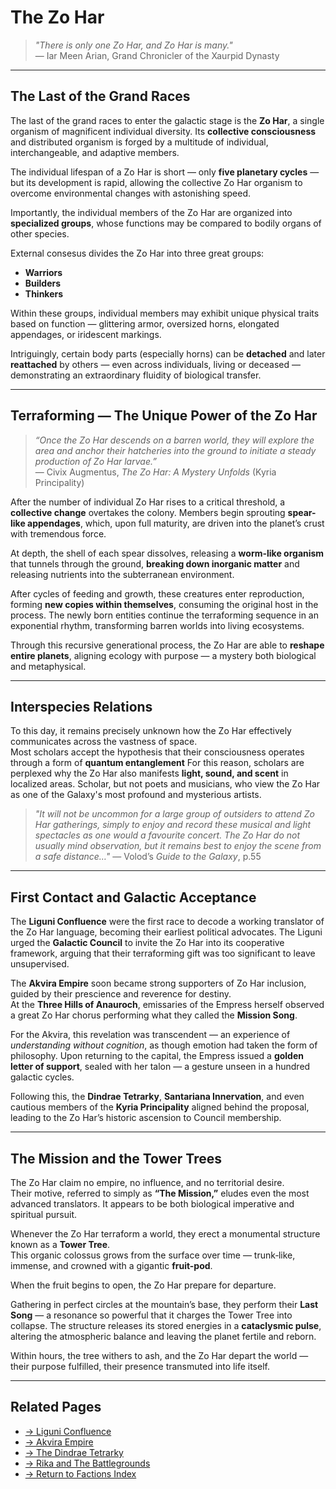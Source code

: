 # The Zo Har

> *"There is only one Zo Har, and Zo Har is many."*  
> — Iar Meen Arian, Grand Chronicler of the Xaurpid Dynasty

---

## The Last of the Grand Races

The last of the grand races to enter the galactic stage is the **Zo Har**, a single organism of magnificent individual diversity. 
Its **collective consciousness** and distributed organism is forged by a multitude of individual, interchangeable, and adaptive members.

The individual lifespan of a Zo Har is short — only **five planetary cycles** — but its development is rapid, allowing the collective Zo Har organism to overcome environmental changes with astonishing speed.  

Importantly, the individual members of the Zo Har are organized into **specialized groups**, whose functions may be compared to bodily organs of other species.

External consesus divides the Zo Har into three great groups:  
- **Warriors**  
- **Builders**  
- **Thinkers**

Within these groups, individual members may exhibit unique physical traits based on function — glittering armor, oversized horns, elongated appendages, or iridescent markings.  

Intriguingly, certain body parts (especially horns) can be **detached** and later **reattached** by others — even across individuals, living or deceased — demonstrating an extraordinary fluidity of biological transfer.

---

## Terraforming — The Unique Power of the Zo Har

> *“Once the Zo Har descends on a barren world, they will explore the area and anchor their hatcheries into the ground to initiate a steady production of Zo Har larvae.”*  
> — Civix Augmentus, *The Zo Har: A Mystery Unfolds* (Kyria Principality)

After the number of individual Zo Har rises to a critical threshold, a **collective change** overtakes the colony. Members begin sprouting **spear-like appendages**, which, upon full maturity, are driven into the planet’s crust with tremendous force.

At depth, the shell of each spear dissolves, releasing a **worm-like organism** that tunnels through the ground, **breaking down inorganic matter** and releasing nutrients into the subterranean environment.  

After cycles of feeding and growth, these creatures enter reproduction, forming **new copies within themselves**, consuming the original host in the process. The newly born entities continue the terraforming sequence in an exponential rhythm, transforming barren worlds into living ecosystems.

Through this recursive generational process, the Zo Har are able to **reshape entire planets**, aligning ecology with purpose — a mystery both biological and metaphysical.

---

## Interspecies Relations

To this day, it remains precisely unknown how the Zo Har effectively communicates across the vastness of space.  
Most scholars accept the hypothesis that their consciousness operates through a form of **quantum entanglement**
For this reason, scholars are perplexed why the Zo Har also manifests **light, sound, and scent** in localized areas. 
Scholar, but not poets and musicians, who view the Zo Har as one of the Galaxy's most profound and mysterious artists. 
> *"It will not be uncommon for a large group of outsiders to attend Zo Har gatherings, simply to enjoy and record these musical and light spectacles as one would a favourite concert. The Zo Har do not usually mind observation, but it remains best to enjoy the scene from a safe distance…"*
> — Volod’s *Guide to the Galaxy*, p.55

---

## First Contact and Galactic Acceptance

The **Liguni Confluence** were the first race to decode a working translator of the Zo Har language, becoming their earliest political advocates. The Liguni urged the **Galactic Council** to invite the Zo Har into its cooperative framework, arguing that their terraforming gift was too significant to leave unsupervised.

The **Akvira Empire** soon became strong supporters of Zo Har inclusion, guided by their prescience and reverence for destiny.  
At the **Three Hills of Anauroch**, emissaries of the Empress herself observed a great Zo Har chorus performing what they called the **Mission Song**.

For the Akvira, this revelation was transcendent — an experience of *understanding without cognition*, as though emotion had taken the form of philosophy. Upon returning to the capital, the Empress issued a **golden letter of support**, sealed with her talon — a gesture unseen in a hundred galactic cycles.

Following this, the **Dindrae Tetrarky**, **Santariana Innervation**, and even cautious members of the **Kyria Principality** aligned behind the proposal, leading to the Zo Har’s historic ascension to Council membership.

---

## The Mission and the Tower Trees

The Zo Har claim no empire, no influence, and no territorial desire.  
Their motive, referred to simply as **“The Mission,”** eludes even the most advanced translators. It appears to be both biological imperative and spiritual pursuit.

Whenever the Zo Har terraform a world, they erect a monumental structure known as a **Tower Tree**.  
This organic colossus grows from the surface over time — trunk‑like, immense, and crowned with a gigantic **fruit-pod**.

When the fruit begins to open, the Zo Har prepare for departure.

Gathering in perfect circles at the mountain’s base, they perform their **Last Song** — a resonance so powerful that it charges the Tower Tree into collapse. The structure releases its stored energies in a **cataclysmic pulse**, altering the atmospheric balance and leaving the planet fertile and reborn.

Within hours, the tree withers to ash, and the Zo Har depart the world — their purpose fulfilled, their presence transmuted into life itself.

---

## Related Pages

- [→ Liguni Confluence](../factions/prime-contenders/liguni-confluence.md)  
- [→ Akvira Empire](../factions/prime-contenders/akvira-empire.md)  
- [→ The Dindrae Tetrarky](../factions/prime-contenders/dindrae-tetrarky.md)  
- [→ Rika and The Battlegrounds](../systems/the-call.md)  
- [→ Return to Factions Index](../factions/index.md)
